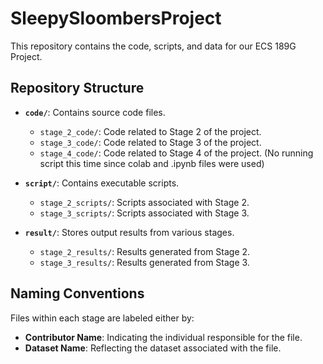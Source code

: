 # SleepySloombersProject

This repository contains the code, scripts, and data for our ECS 189G Project.

## Repository Structure

- **`code/`**: Contains source code files.
  - `stage_2_code/`: Code related to Stage 2 of the project.
  - `stage_3_code/`: Code related to Stage 3 of the project.
  - `stage_4_code/`: Code related to Stage 4 of the project. (No running script this time since colab and .ipynb files were used)

- **`script/`**: Contains executable scripts.
  - `stage_2_scripts/`: Scripts associated with Stage 2.
  - `stage_3_scripts/`: Scripts associated with Stage 3.

- **`result/`**: Stores output results from various stages.
  - `stage_2_results/`: Results generated from Stage 2.
  - `stage_3_results/`: Results generated from Stage 3.

## Naming Conventions

Files within each stage are labeled either by:

- **Contributor Name**: Indicating the individual responsible for the file.
- **Dataset Name**: Reflecting the dataset associated with the file.
